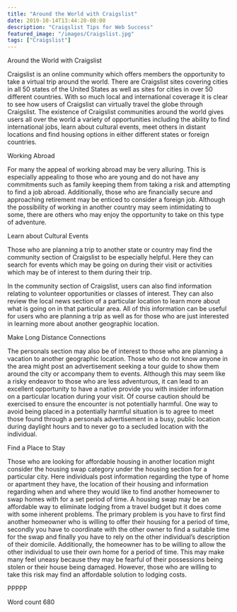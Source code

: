 ```yaml
---
title: "Around the World with Craigslist"
date: 2019-10-14T13:44:20-08:00
description: "Craigslist Tips for Web Success"
featured_image: "/images/Craigslist.jpg"
tags: ["Craigslist"]
---
```


Around the World with Craigslist

Craigslist is an online community which offers members the opportunity to take a virtual trip around the world. There are Craigslist sites covering cities in all 50 states of the United States as well as sites for cities in over 50 different countries. With so much local and international coverage it is clear to see how users of Craigslist can virtually travel the globe through Craigslist. The existence of Craigslist communities around the world gives users all over the world a variety of opportunities including the ability to find international jobs, learn about cultural events, meet others in distant locations and find housing options in either different states or foreign countries. 

Working Abroad

For many the appeal of working abroad may be very alluring. This is especially appealing to those who are young and do not have any commitments such as family keeping them from taking a risk and attempting to find a job abroad. Additionally, those who are financially secure and approaching retirement may be enticed to consider a foreign job. Although the possibility of working in another country may seem intimidating to some, there are others who may enjoy the opportunity to take on this type of adventure. 

Learn about Cultural Events

Those who are planning a trip to another state or country may find the community section of Craigslist to be especially helpful. Here they can search for events which may be going on during their visit or activities which may be of interest to them during their trip. 

In the community section of Craigslist, users can also find information relating to volunteer opportunities or classes of interest. They can also review the local news section of a particular location to learn more about what is going on in that particular area. All of this information can be useful for users who are planning a trip as well as for those who are just interested in learning more about another geographic location. 

Make Long Distance Connections

The personals section may also be of interest to those who are planning a vacation to another geographic location. Those who do not know anyone in the area might post an advertisement seeking a tour guide to show them around the city or accompany them to events. Although this may seem like a risky endeavor to those who are less adventurous, it can lead to an excellent opportunity to have a native provide you with insider information on a particular location during your visit. Of course caution should be exercised to ensure the encounter is not potentially harmful. One way to avoid being placed in a potentially harmful situation is to agree to meet those found through a personals advertisement in a busy, public location during daylight hours and to never go to a secluded location with the individual. 

Find a Place to Stay

Those who are looking for affordable housing in another location might consider the housing swap category under the housing section for a particular city. Here individuals post information regarding the type of home or apartment they have, the location of their housing and information regarding when and where they would like to find another homeowner to swap homes with for a set period of time. A housing swap may be an affordable way to eliminate lodging from a travel budget but it does come with some inherent problems. The primary problem is you have to first find another homeowner who is willing to offer their housing for a period of time, secondly you have to coordinate with the other owner to find a suitable time for the swap and finally you have to rely on the other individual’s description of their domicile. Additionally, the homeowner has to be willing to allow the other individual to use their own home for a period of time. This may make many feel uneasy because they may be fearful of their possessions being stolen or their house being damaged. However, those who are willing to take this risk may find an affordable solution to lodging costs. 

PPPPP

Word count 680


